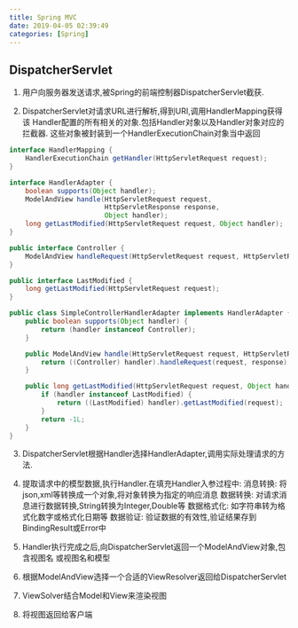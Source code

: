 ```yaml
---
title: Spring MVC
date: 2019-04-05 02:39:49
categories: [Spring]
---
```

## DispatcherServlet

1. 用户向服务器发送请求,被Spring的前端控制器DispatcherServlet截获.

2. DispatcherServlet对请求URL进行解析,得到URI,调用HandlerMapping获得该
    Handler配置的所有相关的对象.包括Handler对象以及Handler对象对应的拦截器.
    这些对象被封装到一个HandlerExecutionChain对象当中返回
```java
interface HandlerMapping {
    HandlerExecutionChain getHandler(HttpServletRequest request);
}

interface HandlerAdapter {
    boolean supports(Object handler);
    ModelAndView handle(HttpServletRequest request, 
                        HttpServletResponse response, 
                        Object handler);
    long getLastModified(HttpServletRequest request, Object handler);                            
}

public interface Controller {
	ModelAndView handleRequest(HttpServletRequest request, HttpServletResponse response);
}

public interface LastModified {
	long getLastModified(HttpServletRequest request);
}

public class SimpleControllerHandlerAdapter implements HandlerAdapter {
    public boolean supports(Object handler) {
        return (handler instanceof Controller);
    }

    public ModelAndView handle(HttpServletRequest request, HttpServletResponse response, Object handler) {
        return ((Controller) handler).handleRequest(request, response);
    }

    public long getLastModified(HttpServletRequest request, Object handler) {
        if (handler instanceof LastModified) {
            return ((LastModified) handler).getLastModified(request);
        }
        return -1L;
    }
}
```    


3. DispatcherServlet根据Handler选择HandlerAdapter,调用实际处理请求的方法.

4. 提取请求中的模型数据,执行Handler.在填充Handler入参过程中:
    消息转换:   将json,xml等转换成一个对象,将对象转换为指定的响应消息
    数据转换:   对请求消息进行数据转换,String转换为Integer,Double等
    数据格式化:  如字符串转为格式化数字或格式化日期等
    数据验证:   验证数据的有效性,验证结果存到BindingResult或Error中

5. Handler执行完成之后,向DispatcherServlet返回一个ModelAndView对象,包含视图名
    或视图名和模型

6. 根据ModelAndView选择一个合适的ViewResolver返回给DispatcherServlet

7. ViewSolver结合Model和View来渲染视图

8. 将视图返回给客户端
